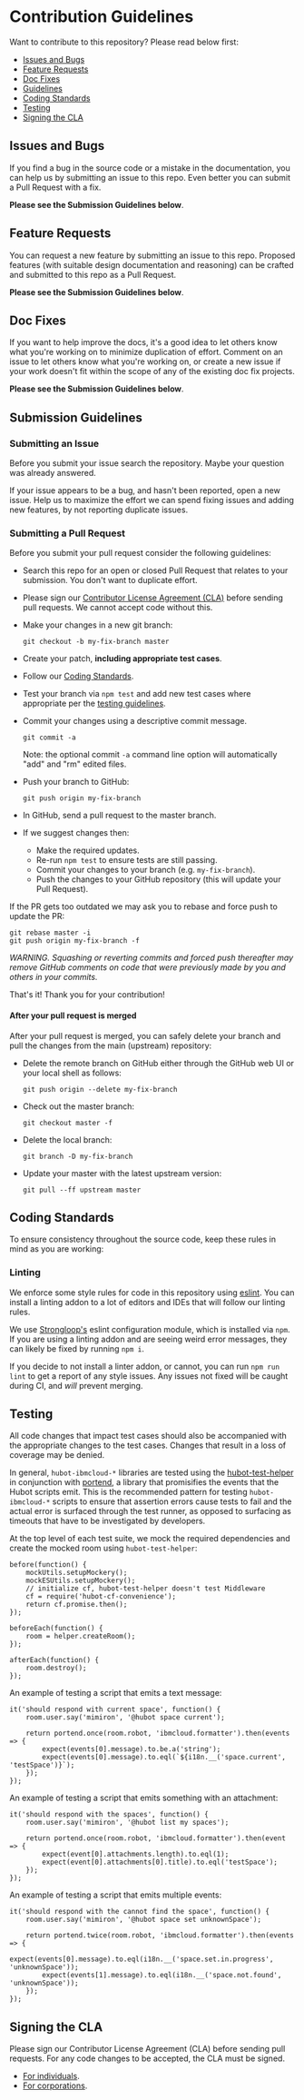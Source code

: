 # Contribution Guidelines

Want to contribute to this repository? Please read below first:

 - [Issues and Bugs](#issues-and-bugs)
 - [Feature Requests](#feature-requests)
 - [Doc Fixes](#doc-fixes)
 - [Guidelines](#submission-guidelines)
 - [Coding Standards](#coding-standards)
 - [Testing](#testing)
 - [Signing the CLA](#signing-the-cla)

## Issues and Bugs
If you find a bug in the source code or a mistake in the documentation, you can help us by
submitting an issue to this repo. Even better you can submit a Pull Request
with a fix.

**Please see the Submission Guidelines below**.

## Feature Requests
You can request a new feature by submitting an issue to this repo.  Proposed features (with suitable design documentation and reasoning) can be crafted and submitted to this repo as a Pull Request.

**Please see the Submission Guidelines below**.

## Doc Fixes
If you want to help improve the docs, it's a good idea to let others know what you're working on to
minimize duplication of effort.  Comment on an issue to let others know what you're working on, or create a new issue if your work
doesn't fit within the scope of any of the existing doc fix projects.

**Please see the Submission Guidelines below**.

## Submission Guidelines

### Submitting an Issue
Before you submit your issue search the repository.  Maybe your question was already answered.

If your issue appears to be a bug, and hasn't been reported, open a new issue.
Help us to maximize the effort we can spend fixing issues and adding new
features, by not reporting duplicate issues.

### Submitting a Pull Request
Before you submit your pull request consider the following guidelines:

* Search this repo for an open or closed Pull Request
  that relates to your submission. You don't want to duplicate effort.
* Please sign our [Contributor License Agreement (CLA)](#signing-the-cla) before sending pull
  requests. We cannot accept code without this.
* Make your changes in a new git branch:

     ```shell
     git checkout -b my-fix-branch master
     ```
* Create your patch, **including appropriate test cases**.
* Follow our [Coding Standards](#coding-standards).
* Test your branch via `npm test` and add new test cases where appropriate per the [testing guidelines](#testing).
* Commit your changes using a descriptive commit message.

     ```shell
     git commit -a
     ```
  Note: the optional commit `-a` command line option will automatically "add" and "rm" edited files.
* Push your branch to GitHub:

    ```shell
    git push origin my-fix-branch
    ```

* In GitHub, send a pull request to the master branch.
* If we suggest changes then:
  * Make the required updates.
  * Re-run `npm test` to ensure tests are still passing.
  * Commit your changes to your branch (e.g. `my-fix-branch`).
  * Push the changes to your GitHub repository (this will update your Pull Request).

If the PR gets too outdated we may ask you to rebase and force push to update the PR:

```
git rebase master -i
git push origin my-fix-branch -f
```

*WARNING. Squashing or reverting commits and forced push thereafter may remove GitHub comments
on code that were previously made by you and others in your commits.*

That's it! Thank you for your contribution!

#### After your pull request is merged

After your pull request is merged, you can safely delete your branch and pull the changes
from the main (upstream) repository:

* Delete the remote branch on GitHub either through the GitHub web UI or your local shell as follows:

    ```shell
    git push origin --delete my-fix-branch
    ```

* Check out the master branch:

    ```shell
    git checkout master -f
    ```

* Delete the local branch:

    ```shell
    git branch -D my-fix-branch
    ```

* Update your master with the latest upstream version:

    ```shell
    git pull --ff upstream master
    ```

## Coding Standards
To ensure consistency throughout the source code, keep these rules in mind as you are working:

### Linting

We enforce some style rules for code in this repository using [eslint](http://eslint.org/). You can install a linting addon to a lot of editors and IDEs that will follow our linting rules.

We use [Strongloop's](https://github.com/strongloop/eslint-config-strongloop) eslint configuration module, which is installed via `npm`.  If you are using a linting addon and are seeing weird error messages, they can likely be fixed by running `npm i`.

If you decide to not install a linter addon, or cannot, you can run `npm run lint` to get a report of any style issues. Any issues not fixed will be caught during CI, and _will_ prevent merging.

## Testing

All code changes that impact test cases should also be accompanied with the appropriate changes to the test cases.  Changes that result in a loss of coverage may be denied.  

In general, `hubot-ibmcloud-*` libraries are tested using the [hubot-test-helper](https://github.com/mtsmfm/hubot-test-helper) in conjunction with [portend](https://github.com/nsand/portend), a library that promisifies the events that the Hubot scripts emit.  This is the recommended pattern for testing `hubot-ibmcloud-*` scripts to ensure that assertion errors cause tests to fail and the actual error is surfaced through the test runner, as opposed to surfacing as timeouts that have to be investigated by developers.

At the top level of each test suite, we mock the required dependencies and create the mocked room using `hubot-test-helper`:

```
before(function() {
	mockUtils.setupMockery();
	mockESUtils.setupMockery();
	// initialize cf, hubot-test-helper doesn't test Middleware
	cf = require('hubot-cf-convenience');
	return cf.promise.then();
});

beforeEach(function() {
	room = helper.createRoom();
});

afterEach(function() {
	room.destroy();
});
```


An example of testing a script that emits a text message:

```
it('should respond with current space', function() {
	room.user.say('mimiron', '@hubot space current');

	return portend.once(room.robot, 'ibmcloud.formatter').then(events => {
		expect(events[0].message).to.be.a('string');
		expect(events[0].message).to.eql(`${i18n.__('space.current', 'testSpace')}`);
	});
});
```

An example of testing a script that emits something with an attachment:

```
it('should respond with the spaces', function() {
	room.user.say('mimiron', '@hubot list my spaces');

	return portend.once(room.robot, 'ibmcloud.formatter').then(event => {
		expect(event[0].attachments.length).to.eql(1);
		expect(event[0].attachments[0].title).to.eql('testSpace');
	});
});
```

An example of testing a script that emits multiple events:

```
it('should respond with the cannot find the space', function() {
	room.user.say('mimiron', '@hubot space set unknownSpace');

	return portend.twice(room.robot, 'ibmcloud.formatter').then(events => {
		expect(events[0].message).to.eql(i18n.__('space.set.in.progress', 'unknownSpace'));
		expect(events[1].message).to.eql(i18n.__('space.not.found', 'unknownSpace'));
	});
});
```

## Signing the CLA

Please sign our Contributor License Agreement (CLA) before sending pull requests. For any code
changes to be accepted, the CLA must be signed.

* [For individuals](./cla-individual.pdf).
* [For corporations](./cla-corporate.pdf).